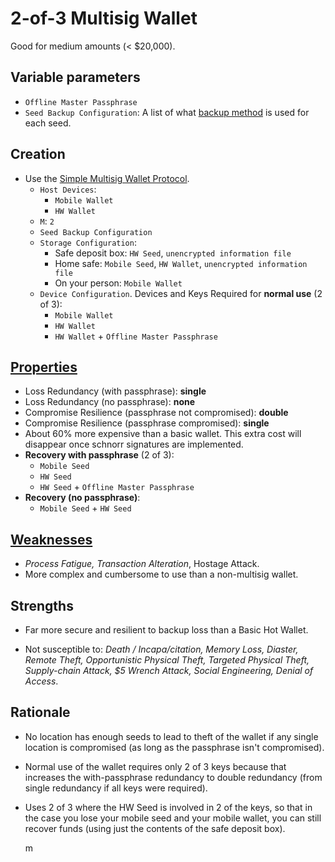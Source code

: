 # 2-of-3 Multisig Wallet

Good for medium amounts (< $20,000).

## Variable parameters

* `Offline Master Passphrase`
* `Seed Backup Configuration`: A list of what [backup method](../backupMethods) is used for each seed.

## Creation

* Use the [Simple Multisig Wallet Protocol](Simple-Multisig-Wallet-Protocol.md).
  * `Host Devices`: 
    * `Mobile Wallet` 
    * `HW Wallet`
  * `M`: `2`
  * `Seed Backup Configuration`
  * `Storage Configuration`: 
    * Safe deposit box: `HW Seed`, `unencrypted information file`
    * Home safe: `Mobile Seed`, `HW Wallet`, `unencrypted information file`
    * On your person: `Mobile Wallet`
  * `Device Configuration`. Devices and Keys Required for **normal use** (2 of 3):
    * `Mobile Wallet`
    * `HW Wallet`
    * `HW Wallet` + `Offline Master Passphrase`

## [Properties](../misc/propertiesKey.md)

* Loss Redundancy (with passphrase): **single**
* Loss Redundancy (no passphrase): **none**
* Compromise Resilience (passphrase not compromised): **double**
* Compromise Resilience (passphrase compromised): **single**
* About 60% more expensive than a basic wallet. This extra cost will disappear once schnorr signatures are implemented.
* **Recovery with passphrase** (2 of 3):
  * `Mobile Seed` 
  * `HW Seed`
  * `HW Seed` + `Offline Master Passphrase`
* **Recovery (no passphrase)**:
  * `Mobile Seed` + `HW Seed`

## [Weaknesses](../misc/risks.md#attacks)

* *Process Fatigue, Transaction Alteration*, Hostage Attack.
* More complex and cumbersome to use than a non-multisig wallet.

## Strengths

* Far more secure and resilient to backup loss than a Basic Hot Wallet.

* Not susceptible to: *Death / Incapa/citation, Memory Loss, Diaster, Remote Theft, Opportunistic Physical Theft, Targeted Physical Theft, Supply-chain Attack, $5 Wrench Attack, Social Engineering, Denial of Access*.

  

## Rationale

* No location has enough seeds to lead to theft of the wallet if any single location is compromised (as long as the passphrase isn't compromised).
* Normal use of the wallet requires only 2 of 3 keys because that increases the with-passphrase redundancy to double redundancy (from single redundancy if all keys were required).
* Uses 2 of 3 where the HW Seed is involved in 2 of the keys, so that in the case you lose your mobile seed and your mobile wallet, you can still recover funds (using just the contents of the safe deposit box).

  m